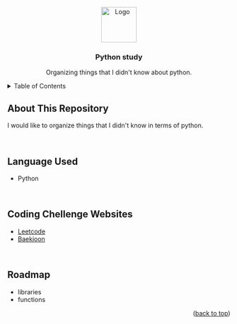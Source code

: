 <div id="top"></div>


<!-- PROJECT LOGO -->
<br />
<div align="center">
  <a href="https://github.com/othneildrew/Best-README-Template">
    <img src="img/noun-coding-4595251.png" alt="Logo" width="80" height="80">
  </a>

  <h3 align="center">Python study</h3>

  <p align="center">
    Organizing things that I didn't know about python. 
    <br />

  </p>
</div>



<!-- TABLE OF CONTENTS -->
<details>
  <summary>Table of Contents</summary>
  <ol>
    <li><a href="#about-this-repository">About This Repository</a></li>
    <li><a href="#language-used">Language Used</a></li>
    <li><a href="#coding-chellenge-websites">Coding Chellenge Websites</a></li>
    <li><a href="#roadmap">Roadmap</a></li>
  </ol>
</details>



<!-- ABOUT THE PROJECT -->
## About This Repository

I would like to organize things that I didn't know in terms of python.  

<br>

## Language Used
* Python

<br>

## Coding Chellenge Websites
* [Leetcode](https://leetcode.com/problemset/all/)
* [Baekjoon](https://www.acmicpc.net/)

<br>

## Roadmap

- libraries
- functions


<p align="right">(<a href="#top">back to top</a>)</p>



